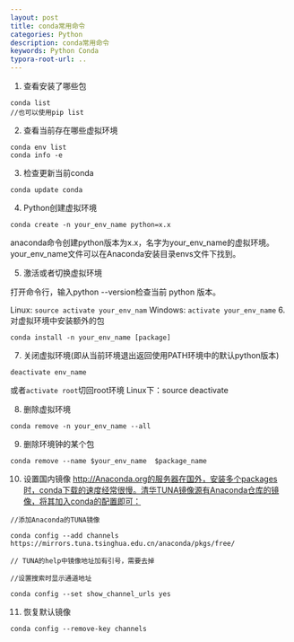 ```yaml
---
layout: post
title: conda常用命令
categories: Python 
description: conda常用命令
keywords: Python Conda
typora-root-url: ..
---
```




1. 查看安装了哪些包

```
conda list
//也可以使用pip list
```

2. 查看当前存在哪些虚拟环境

```
conda env list 
conda info -e
```

3. 检查更新当前conda
```
conda update conda
```
4. Python创建虚拟环境
```
conda create -n your_env_name python=x.x
```

anaconda命令创建python版本为x.x，名字为your_env_name的虚拟环境。your_env_name文件可以在Anaconda安装目录envs文件下找到。

5. 激活或者切换虚拟环境

打开命令行，输入python --version检查当前 python 版本。

Linux:  `source activate your_env_nam`
Windows: `activate your_env_name`
6. 对虚拟环境中安装额外的包
```
conda install -n your_env_name [package]
```
7. 关闭虚拟环境(即从当前环境退出返回使用PATH环境中的默认python版本)
```
deactivate env_name
```
或者`activate root`切回root环境
Linux下：source deactivate 

8. 删除虚拟环境
```
conda remove -n your_env_name --all
```
9. 删除环境钟的某个包
```
conda remove --name $your_env_name  $package_name 
```
10. 设置国内镜像
http://Anaconda.org的服务器在国外，安装多个packages时，conda下载的速度经常很慢。清华TUNA镜像源有Anaconda仓库的镜像，将其加入conda的配置即可：
```
//添加Anaconda的TUNA镜像

conda config --add channels https://mirrors.tuna.tsinghua.edu.cn/anaconda/pkgs/free/

// TUNA的help中镜像地址加有引号，需要去掉

//设置搜索时显示通道地址

conda config --set show_channel_urls yes
```

11. 恢复默认镜像
```
conda config --remove-key channels
```
